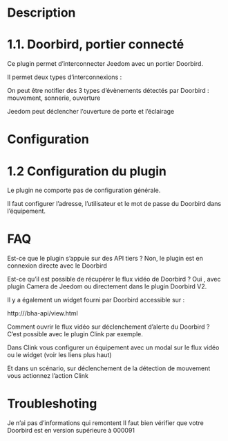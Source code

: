 Description
===

1.1. Doorbird, portier connecté
===
Ce plugin permet d’interconnecter Jeedom avec un portier Doorbird.

Il permet deux types d’interconnexions :

On peut être notifier des 3 types d’évènements détectés par Doorbird : mouvement, sonnerie, ouverture

Jeedom peut déclencher l’ouverture de porte et l’éclairage

Configuration
===

1.2 Configuration du plugin
===

Le plugin ne comporte pas de configuration générale.

Il faut configurer l’adresse, l’utilisateur et le mot de passe du Doorbird dans l’équipement.

FAQ
===

Est-ce que le plugin s’appuie sur des API tiers ?
Non, le plugin est en connexion directe avec le Doorbird

Est-ce qu’il est possible de récupérer le flux vidéo de Doorbird ?
Oui , avec plugin Camera de Jeedom ou directement dans le plugin Doorbird V2.

Il y a également un widget fourni par Doorbird accessible sur :

http://<deviceip>/bha-api/view.html

Comment ouvrir le flux vidéo sur déclenchement d’alerte du Doorbird ?
C’est possible avec le plugin Clink par exemple.

Dans Clink vous configurer un équipement avec un modal sur le flux vidéo ou le widget (voir les liens plus haut)

Et dans un scénario, sur déclenchement de la détection de mouvement vous actionnez l’action Clink

Troubleshoting
===

Je n’ai pas d’informations qui remontent
Il faut bien vérifier que votre Doorbird est en version supérieure à 000091
